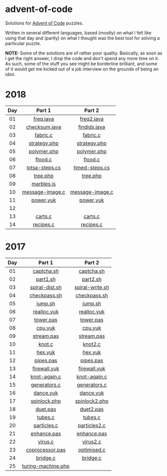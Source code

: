 # advent-of-code

Solutions for [Advent of Code](https://adventofcode.com/) puzzles.

Written in several different languages, based (mostly) on what I felt like using that day
and (partly) on what I thought was the best tool for solving a particular puzzle.

**NOTE:** Some of the solutions are of rather poor quality. Basically, as soon as I get the right answer,
I drop the code and don't spend any more time on it. As such, some of the stuff you see might be borderline brilliant,
and some of it would get me kicked out of a job interview on the grounds of being an idiot.


# 2018
| Day | Part 1 | Part 2 |
| :---: | :---: | :---: |
| 01 | [freq.java](2018/day01/freq.java)                   | [freq2.java](2018/day01/freq2.java)           |
| 02 | [checksum.java](2018/day02/checksum.java)           | [findids.java](2018/day02/findids.java)       |
| 03 | [fabric.c](2018/day03/fabric.c)                     | [fabric.c](2018/day03/fabric.c)               |
| 04 | [strategy.php](2018/day04/strategy.php)             | [strategy.php](2018/day04/strategy.php)       |
| 05 | [polymer.php](2018/day05/polymer.php)               | [polymer.php](2018/day05/polymer.php)         |
| 06 | [flood.c](2018/day06/flood.c)                       | [flood.c](2018/day06/flood.c)                 |
| 07 | [lotsa-steps.cs](2018/day07/lotsa-steps.cs)         | [timed-steps.cs](2018/day07/lotsa-steps.cs)   |
| 08 | [tree.php](2018/day08/tree.php)                     | [tree.php](2018/day08/tree.php)               |
| 09 | [marbles.js](2018/day09/marbles.js)                 |                                               |
| 10 | [message-image.c](2018/day10/message-image.c)       | [message-image.c](2018/day10/message-image.c) |
| 11 | [power.yuk](2018/day11/power.yuk)                   | [power.yuk](2018/day11/power.yuk)             |
| 12 |                                                     |                                               |
| 13 | [carts.c](2018/day13/carts.c)                       | [carts.c](2018/day13/carts.c)                 |
| 14 | [recipes.c](2018/day14/recipes.c)                   | [recipes.c](2018/day14/recipes.c)             |


# 2017
| Day | Part 1 | Part 2 |
| :---: | :---: | :---: |
| 01 | [captcha.sh](2017/day01/captcha.sh)                 | [captcha.sh](2017/day01/captcha.sh)           |
| 02 | [part1.sh](2017/day02/part1.sh)                     | [part2.sh](2017/day02/part2.sh)               |
| 03 | [spiral-dist.sh](2017/day03/spiral-dist.sh)         | [spiral-write.sh](2017/day03/spiral-write.sh) |
| 04 | [checkpass.sh](2017/day04/checkpass.sh)             | [checkpass.sh](2017/day04/checkpass.sh)       |
| 05 | [jump.sh](2017/day05/jump.sh)                       | [jump.sh](2017/day05/jump.sh)                 |
| 06 | [realloc.yuk](2017/day06/realloc.yuk)               | [realloc.yuk](2017/day06/realloc.yuk)         |
| 07 | [tower.pas](2017/day07/tower.pas)                   | [tower.pas](2017/day07/tower.pas)             |
| 08 | [cpu.yuk](2017/day08/cpu.yuk)                       | [cpu.yuk](2017/day08/cpu.yuk)                 |
| 09 | [stream.pas](2017/day09/stream.pas)                 | [stream.pas](2017/day09/stream.pas)           |
| 10 | [knot.c](2017/day10/knot.c)                         | [knot2.c](2017/day10/knot2.c)                 |
| 11 | [hex.yuk](2017/day11/hex.yuk)                       | [hex.yuk](2017/day11/hex.yuk)                 |
| 12 | [pipes.pas](2017/day12/pipes.pas)                   | [pipes.pas](2017/day12/pipes.pas)             |
| 13 | [firewall.yuk](2017/day13/firewall.yuk)             | [firewall.yuk](2017/day13/firewall.yuk)       |
| 14 | [knot-again.c](2017/day14/knot-again.c)             | [knot-again.c](2017/day14/knot-again.c)       |
| 15 | [generators.c](2017/day15/generators.c)             | [generators.c](2017/day15/generators.c)       |
| 16 | [dance.yuk](2017/day16/dance.yuk)                   | [dance.yuk](2017/day16/dance.yuk)             |
| 17 | [spinlock.php](2017/day17/spinlock.php)             | [spinlock2.php](2017/day17/spinlock2.php)     |
| 18 | [duet.pas](2017/day18/duet.pas)                     | [duet2.pas](2017/day18/duet2.pas)             |
| 19 | [tubes.c](2017/day19/tubes.c)                       | [tubes.c](2017/day19/tubes.c)                 |
| 20 | [particles.c](2017/day20/particles.c)               | [particles2.c](2017/day20/particles2.c)       |
| 21 | [enhance.pas](2017/day21/enhance.pas)               | [enhance.pas](2017/day21/enhance.pas)         |
| 22 | [virus.c](2017/day22/virus.c)                       | [virus2.c](2017/day22/virus2.c)               |
| 23 | [coprocessor.pas](2017/day23/coprocessor.pas)       | [optimised.c](2017/day23/optimised.c)         |
| 24 | [bridge.c](2017/day24/bridge.c)                     | [bridge.c](2017/day24/bridge.c)               |
| 25 | [turing-machine.php](2017/day25/turing-machine.php) |                                               |
